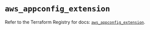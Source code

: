 # `aws_appconfig_extension`

Refer to the Terraform Registry for docs: [`aws_appconfig_extension`](https://registry.terraform.io/providers/hashicorp/aws/5.86.1/docs/resources/appconfig_extension).
